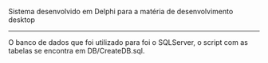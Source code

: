 Sistema desenvolvido em Delphi para a matéria de desenvolvimento desktop

----------

O banco de dados que foi utilizado para foi o SQLServer, o script com as tabelas se encontra em DB/CreateDB.sql.